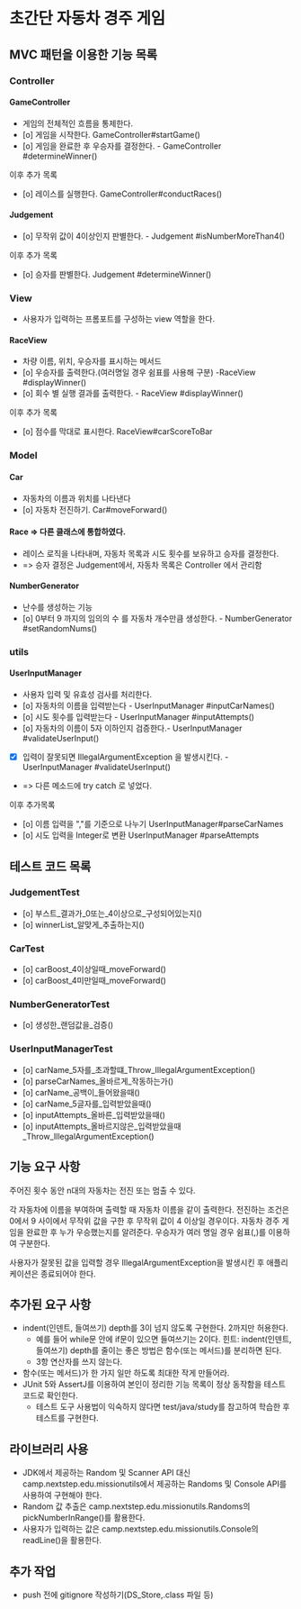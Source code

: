 # 초간단 자동차 경주 게임


## MVC 패턴을 이용한 기능 목록
### Controller
#### GameController
- 게임의 전체적인 흐름을 통제한다.
- [o] 게임을 시작한다. GameController#startGame()
- [o] 게임을 완료한 후 우승자를 결정한다. - GameController #determineWinner()

이후 추가 목록
- [o] 레이스를 실행한다. GameController#conductRaces()


#### Judgement
- [o] 무작위 값이 4이상인지 판별한다. - Judgement #isNumberMoreThan4()

이후 추가 목록
- [o] 승자를 판별한다. Judgement #determineWinner()


### View
- 사용자가 입력하는 프롬포트를 구성하는 view 역할을 한다.
#### RaceView
- 차량 이름, 위치, 우승자를 표시하는 메서드
- [o] 우승자를 출력한다.(여러명일 경우 쉼표를 사용해 구분) -RaceView #displayWinner()
- [o] 회수 별 실행 결과를 출력한다. - RaceView #displayWinner()

이후 추가 목록
- [o] 점수를 막대로 표시한다. RaceView#carScoreToBar


### Model
#### Car
- 자동차의 이름과 위치를 나타낸다
- [o] 자동차 전진하기. Car#moveForward()
#### Race => 다른 클래스에 통합하였다.
- 레이스 로직을 나타내며, 자동차 목록과 시도 횟수를 보유하고 승자를 결정한다. 
- => 승자 결정은 Judgement에서, 자동차 목록은 Controller 에서 관리함
#### NumberGenerator
- 난수를 생성하는 기능
- [o] 0부터 9 까지의 임의의 수 를 자동차 개수만큼 생성한다. - NumberGenerator #setRandomNums()


### utils
#### UserInputManager
- 사용자 입력 및 유효성 검사를 처리한다.
- [o] 자동차의 이름을 입력받는다 - UserInputManager #inputCarNames()
- [o] 시도 횟수를 입력받는다 - UserInputManager #inputAttempts()
- [o] 자동차의 이름이 5자 이하인지 검증한다.- UserInputManager #validateUserInput()
- [x] 입력이 잘못되면 IllegalArgumentException 을 발생시킨다. - UserInputManager #validateUserInput() 
- => 다른 메소드에 try catch 로 넣었다.


이후 추가목록
- [o] 이름 입력을 ","를 기준으로 나누기 UserInputManager#parseCarNames
- [o] 시도 입력을 Integer로 변환 UserInputManager #parseAttempts


## 테스트 코드 목록
### JudgementTest
- [o] 부스트_결과가_0또는_4이상으로_구성되어있는지()
- [o] winnerList_알맞게_추출하는지()

### CarTest
- [o] carBoost_4이상일때_moveForward()
- [o] carBoost_4미만일때_moveForward()

### NumberGeneratorTest
- [o] 생성한_랜덤값을_검증()

### UserInputManagerTest
- [o] carName_5자를_초과할떄_Throw_IllegalArgumentException()
- [o] parseCarNames_올바르게_작동하는가()
- [o] carName_공백이_들어왔을때()
- [o] carName_5글자를_입력받았을때()
- [o] inputAttempts_올바른_입력받았을때()
- [o] inputAttempts_올바르지않은_입력받았을때_Throw_IllegalArgumentException()


## 기능 요구 사항

주어진 횟수 동안 n대의 자동차는 전진 또는 멈출 수 있다.

각 자동차에 이름을 부여하며 출력할 때 자동차 이름을 같이 출력한다.
전진하는 조건은 0에서 9 사이에서 무작위 값을 구한 후 무작위 값이 4 이상일 경우이다.
자동차 경주 게임을 완료한 후 누가 우승했는지를 알려준다.
우승자가 여러 명일 경우 쉼표(,)를 이용하여 구분한다.

사용자가 잘못된 값을 입력할 경우 IllegalArgumentException을 발생시킨 후 애플리케이션은 종료되어야 한다.


## 추가된 요구 사항
- indent(인덴트, 들여쓰기) depth를 3이 넘지 않도록 구현한다. 2까지만 허용한다.
  - 예를 들어 while문 안에 if문이 있으면 들여쓰기는 2이다. 힌트: indent(인덴트, 들여쓰기) depth를 줄이는 좋은 방법은 함수(또는 메서드)를 분리하면 된다. 
  - 3항 연산자를 쓰지 않는다.
- 함수(또는 메서드)가 한 가지 일만 하도록 최대한 작게 만들어라.
- JUnit 5와 AssertJ를 이용하여 본인이 정리한 기능 목록이 정상 동작함을 테스트 코드로 확인한다.
  - 테스트 도구 사용법이 익숙하지 않다면 test/java/study를 참고하여 학습한 후 테스트를 구현한다.

## 라이브러리 사용
- JDK에서 제공하는 Random 및 Scanner API 대신 camp.nextstep.edu.missionutils에서 제공하는 Randoms 및 Console API를 사용하여 구현해야 한다.
- Random 값 추출은 camp.nextstep.edu.missionutils.Randoms의 pickNumberInRange()를 활용한다.
- 사용자가 입력하는 값은 camp.nextstep.edu.missionutils.Console의 readLine()을 활용한다.

## 추가 작업
- push 전에 gitignore 작성하기(DS_Store,.class 파일 등)